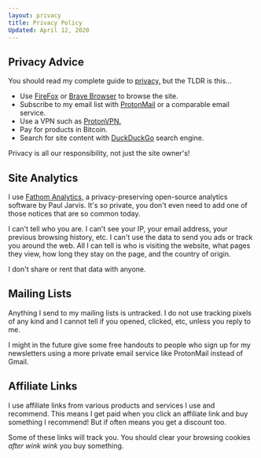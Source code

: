 ```yaml
---
layout: privacy
title: Privacy Policy
Updated: April 12, 2020
---
```


## Privacy Advice

You should read my complete guide to [privacy,](/) but the TLDR is this...

- Use [FireFox](/) or [Brave Browser](/) to browse the site.
- Subscribe to my email list with [ProtonMail](/) or a comparable email service.
- Use a VPN such as [ProtonVPN.](/)
- Pay for products in Bitcoin.
- Search for site content with [DuckDuckGo](/) search engine.

Privacy is all our responsibility, not just the site owner's!

## Site Analytics

I use [Fathom Analytics,](https://usefathom.com/ref/QDNHKF) a privacy-preserving open-source analytics software by Paul Jarvis. It's so private, you don't even need to add one of those notices that are so common today.

I can't tell who you are. I can't see your IP, your email address, your previous browsing history, etc. I can't use the data to send you ads or track you around the web. All I can tell is who is visiting the website, what pages they view, how long they stay on the page, and the country of origin. 

I don't share or rent that data with anyone.

## Mailing Lists

Anything I send to my mailing lists is untracked. I do not use tracking pixels of any kind and I cannot tell if you opened, clicked, etc, unless you reply to me.

I might in the future give some free handouts to people who sign up for my newsletters using a more private email service like ProtonMail instead of Gmail.

## Affiliate Links

I use affiliate links from various products and services I use and recommend. This means I get paid when you click an affiliate link and buy something I recommend! But if often means you get a discount too. 

Some of these links will track you. You should clear your browsing cookies *after* *wink wink* you buy something.
